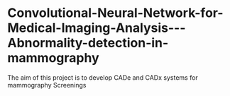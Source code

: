 # Convolutional-Neural-Network-for-Medical-Imaging-Analysis---Abnormality-detection-in-mammography
The aim of this project is to develop CADe and CADx systems for mammography Screenings 
